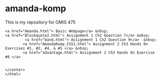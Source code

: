 # amanda-komp
This is my repository for OMIS 475
    
    <a href="Amanda.html"> Basic Webpage</a> &nbsp;
    <a href="Blockquote2.html"> Assignment 1 Ch2 Question 7</a> &nbsp;
             <a href="band.html"> Assignment 1 Ch2 Question 9</a>  &nbsp;
            <a href="AmandaKomp_CSS1.html"> Assignment 2 Ch3 Hands On Exercises #1, #2, #4, & #5 </a> &nbsp;
            <a href="advantage.html"> Assignment 2 Ch3 Hands On Exercise #8 </a>
            
    
    </center>    
    </html>
